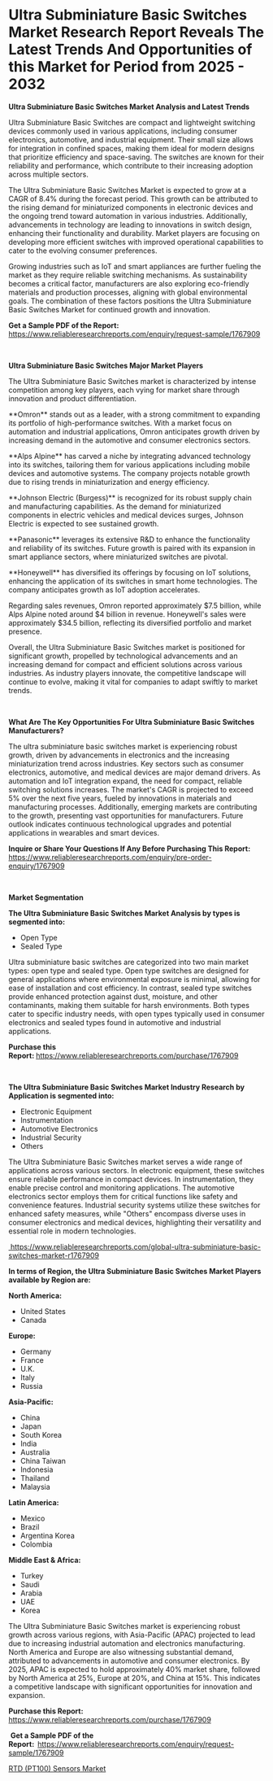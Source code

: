 <p><h1>Ultra Subminiature Basic Switches Market Research Report Reveals The Latest Trends And Opportunities of this Market for Period from 2025 - 2032</h1></p><p><strong>Ultra Subminiature Basic Switches Market Analysis and Latest Trends</strong></p>
<p><p>Ultra Subminiature Basic Switches are compact and lightweight switching devices commonly used in various applications, including consumer electronics, automotive, and industrial equipment. Their small size allows for integration in confined spaces, making them ideal for modern designs that prioritize efficiency and space-saving. The switches are known for their reliability and performance, which contribute to their increasing adoption across multiple sectors.</p><p>The Ultra Subminiature Basic Switches Market is expected to grow at a CAGR of 8.4% during the forecast period. This growth can be attributed to the rising demand for miniaturized components in electronic devices and the ongoing trend toward automation in various industries. Additionally, advancements in technology are leading to innovations in switch design, enhancing their functionality and durability. Market players are focusing on developing more efficient switches with improved operational capabilities to cater to the evolving consumer preferences.</p><p>Growing industries such as IoT and smart appliances are further fueling the market as they require reliable switching mechanisms. As sustainability becomes a critical factor, manufacturers are also exploring eco-friendly materials and production processes, aligning with global environmental goals. The combination of these factors positions the Ultra Subminiature Basic Switches Market for continued growth and innovation.</p></p>
<p><strong>Get a Sample PDF of the Report:&nbsp;</strong> <a href="https://www.reliableresearchreports.com/enquiry/request-sample/1767909?utm_campaign=3057&utm_medium=2&utm_source=Github&utm_content=ia&utm_term=06042025&utm_id=ultra-subminiature-basic-switches">https://www.reliableresearchreports.com/enquiry/request-sample/1767909</a></p>
<p>&nbsp;</p>
<p><strong>Ultra Subminiature Basic Switches Major Market Players</strong></p>
<p><p>The Ultra Subminiature Basic Switches market is characterized by intense competition among key players, each vying for market share through innovation and product differentiation. </p><p>**Omron** stands out as a leader, with a strong commitment to expanding its portfolio of high-performance switches. With a market focus on automation and industrial applications, Omron anticipates growth driven by increasing demand in the automotive and consumer electronics sectors.</p><p>**Alps Alpine** has carved a niche by integrating advanced technology into its switches, tailoring them for various applications including mobile devices and automotive systems. The company projects notable growth due to rising trends in miniaturization and energy efficiency.</p><p>**Johnson Electric (Burgess)** is recognized for its robust supply chain and manufacturing capabilities. As the demand for miniaturized components in electric vehicles and medical devices surges, Johnson Electric is expected to see sustained growth. </p><p>**Panasonic** leverages its extensive R&D to enhance the functionality and reliability of its switches. Future growth is paired with its expansion in smart appliance sectors, where miniaturized switches are pivotal.</p><p>**Honeywell** has diversified its offerings by focusing on IoT solutions, enhancing the application of its switches in smart home technologies. The company anticipates growth as IoT adoption accelerates.</p><p>Regarding sales revenues, Omron reported approximately $7.5 billion, while Alps Alpine noted around $4 billion in revenue. Honeywell's sales were approximately $34.5 billion, reflecting its diversified portfolio and market presence.</p><p>Overall, the Ultra Subminiature Basic Switches market is positioned for significant growth, propelled by technological advancements and an increasing demand for compact and efficient solutions across various industries. As industry players innovate, the competitive landscape will continue to evolve, making it vital for companies to adapt swiftly to market trends.</p></p>
<p>&nbsp;</p>
<p><strong>What Are The Key Opportunities For Ultra Subminiature Basic Switches Manufacturers?</strong></p>
<p><p>The ultra subminiature basic switches market is experiencing robust growth, driven by advancements in electronics and the increasing miniaturization trend across industries. Key sectors such as consumer electronics, automotive, and medical devices are major demand drivers. As automation and IoT integration expand, the need for compact, reliable switching solutions increases. The market's CAGR is projected to exceed 5% over the next five years, fueled by innovations in materials and manufacturing processes. Additionally, emerging markets are contributing to the growth, presenting vast opportunities for manufacturers. Future outlook indicates continuous technological upgrades and potential applications in wearables and smart devices.</p></p>
<p><strong>Inquire or Share Your Questions If Any Before Purchasing This Report:</strong> <a href="https://www.reliableresearchreports.com/enquiry/pre-order-enquiry/1767909?utm_campaign=3057&utm_medium=2&utm_source=Github&utm_content=ia&utm_term=06042025&utm_id=ultra-subminiature-basic-switches">https://www.reliableresearchreports.com/enquiry/pre-order-enquiry/1767909</a></p>
<p>&nbsp;</p>
<p><strong>Market Segmentation</strong></p>
<p><strong>The Ultra Subminiature Basic Switches Market Analysis by types is segmented into:</strong></p>
<p><ul><li>Open Type</li><li>Sealed Type</li></ul></p>
<p><p>Ultra subminiature basic switches are categorized into two main market types: open type and sealed type. Open type switches are designed for general applications where environmental exposure is minimal, allowing for ease of installation and cost efficiency. In contrast, sealed type switches provide enhanced protection against dust, moisture, and other contaminants, making them suitable for harsh environments. Both types cater to specific industry needs, with open types typically used in consumer electronics and sealed types found in automotive and industrial applications.</p></p>
<p><strong>Purchase this Report:&nbsp;</strong><a href="https://www.reliableresearchreports.com/purchase/1767909?utm_campaign=3057&utm_medium=2&utm_source=Github&utm_content=ia&utm_term=06042025&utm_id=ultra-subminiature-basic-switches">https://www.reliableresearchreports.com/purchase/1767909</a></p>
<p>&nbsp;</p>
<p><strong>The Ultra Subminiature Basic Switches Market Industry Research by Application is segmented into:</strong></p>
<p><ul><li>Electronic Equipment</li><li>Instrumentation</li><li>Automotive Electronics</li><li>Industrial Security</li><li>Others</li></ul></p>
<p><p>The Ultra Subminiature Basic Switches market serves a wide range of applications across various sectors. In electronic equipment, these switches ensure reliable performance in compact devices. In instrumentation, they enable precise control and monitoring applications. The automotive electronics sector employs them for critical functions like safety and convenience features. Industrial security systems utilize these switches for enhanced safety measures, while "Others" encompass diverse uses in consumer electronics and medical devices, highlighting their versatility and essential role in modern technologies.</p></p>
<p><a href="https://www.reliableresearchreports.com/global-ultra-subminiature-basic-switches-market-r1767909?utm_campaign=3057&utm_medium=2&utm_source=Github&utm_content=ia&utm_term=06042025&utm_id=ultra-subminiature-basic-switches">&nbsp;https://www.reliableresearchreports.com/global-ultra-subminiature-basic-switches-market-r1767909</a></p>
<p><strong>In terms of Region, the Ultra Subminiature Basic Switches Market Players available by Region are:</strong></p>
<p>
    <p> <strong> North America: </strong>
        <ul>
            <li>United States</li>
            <li>Canada</li>
        </ul>
        </p> 
    <p> <strong> Europe: </strong>
        <ul>
            <li>Germany</li>
            <li>France</li>
            <li>U.K.</li>
            <li>Italy</li>
            <li>Russia</li>
        </ul>
        </p> 
    <p> <strong> Asia-Pacific: </strong>
        <ul>
            <li>China</li>
            <li>Japan</li>
            <li>South Korea</li>
            <li>India</li>
            <li>Australia</li>
            <li>China Taiwan</li>
            <li>Indonesia</li>
            <li>Thailand</li>
            <li>Malaysia</li>
        </ul>
        </p> 
    <p> <strong> Latin America: </strong>
        <ul>
            <li>Mexico</li>
            <li>Brazil</li>
            <li>Argentina Korea</li>
            <li>Colombia</li>
        </ul>
        </p> 
    <p> <strong> Middle East & Africa: </strong>
        <ul>
            <li>Turkey</li>
            <li>Saudi</li>
            <li>Arabia</li>
            <li>UAE</li>
            <li>Korea</li>
        </ul>
    </p>
    </p>
<p><p>The Ultra Subminiature Basic Switches market is experiencing robust growth across various regions, with Asia-Pacific (APAC) projected to lead due to increasing industrial automation and electronics manufacturing. North America and Europe are also witnessing substantial demand, attributed to advancements in automotive and consumer electronics. By 2025, APAC is expected to hold approximately 40% market share, followed by North America at 25%, Europe at 20%, and China at 15%. This indicates a competitive landscape with significant opportunities for innovation and expansion.</p></p>
<p><strong>Purchase this Report: </strong><a href="https://www.reliableresearchreports.com/purchase/1767909?utm_campaign=3057&utm_medium=2&utm_source=Github&utm_content=ia&utm_term=06042025&utm_id=ultra-subminiature-basic-switches">https://www.reliableresearchreports.com/purchase/1767909</a></p>
<p>&nbsp;<strong>Get a Sample PDF of the Report:&nbsp;&nbsp;</strong><a href="https://www.reliableresearchreports.com/enquiry/request-sample/1767909?utm_campaign=3057&utm_medium=2&utm_source=Github&utm_content=ia&utm_term=06042025&utm_id=ultra-subminiature-basic-switches">https://www.reliableresearchreports.com/enquiry/request-sample/1767909</a></p>
<p><strong></strong></p>
<p><p><a href="https://github.com/kaddahblejc/Market-Research-Report-List-1/blob/main/rtd-pt100-sensors-market.md?utm_campaign=3057&utm_medium=2&utm_source=Github&utm_content=ia&utm_term=06042025&utm_id=ultra-subminiature-basic-switches">RTD (PT100) Sensors Market</a></p></p>